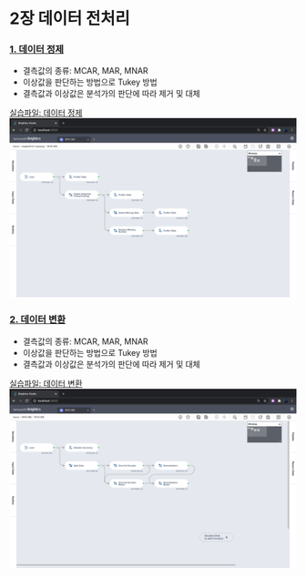 # 2장 데이터 전처리

### [1. 데이터 정제](./notes/데이터%20정제.md)
- 결측값의 종류: MCAR, MAR, MNAR
- 이상값을 판단하는 방법으로 Tukey 방법
- 결측값과 이상값은 분석가의 판단에 따라 제거 및 대체

[실습파일: 데이터 정제](./데이터%20정제.json)
![](./images/workflow_데이터정제.png)

### [2. 데이터 변환](./notes/데이터%20변환.md)
- 결측값의 종류: MCAR, MAR, MNAR
- 이상값을 판단하는 방법으로 Tukey 방법
- 결측값과 이상값은 분석가의 판단에 따라 제거 및 대체

[실습파일: 데이터 변환](./데이터%20변환.json)
![](./images/workflow_데이터변환.png)